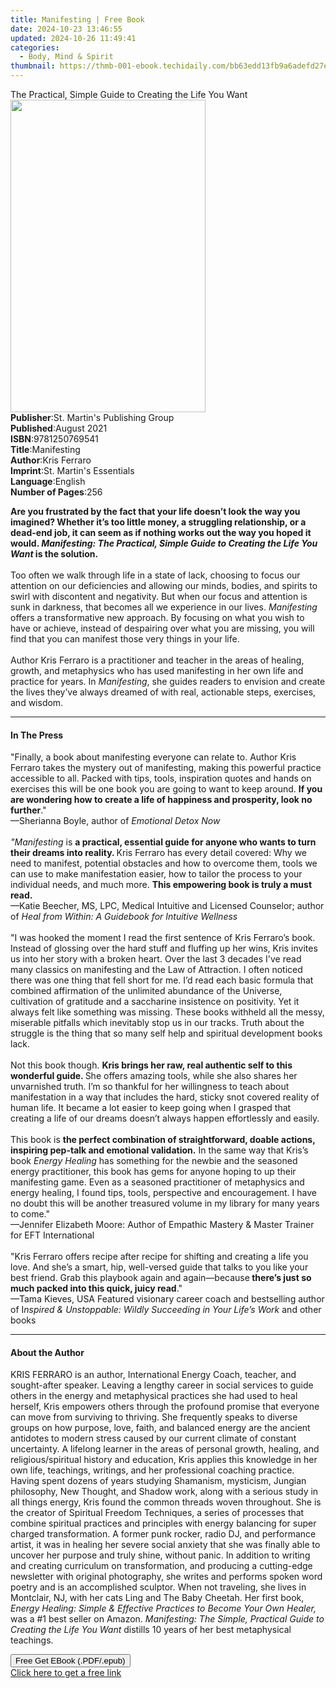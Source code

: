 ```yaml
---
title: Manifesting | Free Book
date: 2024-10-23 13:46:55
updated: 2024-10-26 11:49:41
categories:
  - Body, Mind & Spirit
thumbnail: https://thmb-001-ebook.techidaily.com/bb63edd13fb9a6adefd27ebd398f42f1744ce075e8277ab4287b176c10461af5.jpg
---
```

<main id="book-container">
  <div class="flex flex-col">
    <div class="book-brief flex-1 py-6 px-4 sm:p-6 md:py-10 md:px-8">
      <!-- brief-->
      <div class="book-brief-main">
        The Practical, Simple Guide to Creating the Life You Want
      </div>
    </div>
    <div
      class="book-meta-info flex-1 grid gap-4 col-start-1 col-end-3 row-start-1 sm:mb-6 sm:grid-cols-4 lg:gap-6 lg:col-start-2 lg:row-end-6 lg:row-span-6 lg:mb-0"
    >
      <div
        class="book-meta-info-left place-content-center mt-4 p-4 text-sm leading-6 col-start-2 col-span-2 dark:text-slate-400"
      >
        <img
          class="w-full h-500 object-cover rounded-lg sm:h-255 sm:col-span-2 lg:col-span-full"
          src="https://img-001-ebook.techidaily.com/8f8accaf82f13aa67d1f8f60684dc473a758e8e8602a077700e83fa9c4acfe3d.jpg"
          alt=""
          width="312"
          height="500"
        />
      </div>
      <div
        class="book-meta-info-right mt-2 col-start-1 row-start-2 col-span-3 self-center"
      >
        <!-- meta data  -->
        <div class="flex flex-col px-4 md:px-8">
          <div class="flex-1">
            <strong>Publisher</strong>:<span class="px-2"
              >St. Martin&#39;s Publishing Group</span
            >
          </div>
          <div class="flex-1">
            <strong>Published</strong>:<span class="px-2">August 2021</span>
          </div>
          <div class="flex-1">
            <strong>ISBN</strong>:<span class="px-2">9781250769541</span>
          </div>
          <div class="flex-1">
            <strong>Title</strong>:<span class="px-2">Manifesting</span>
          </div>
          <div class="flex-1">
            <strong>Author</strong>:<span class="px-2">Kris Ferraro</span>
          </div>
          <div class="flex-1">
            <strong>Imprint</strong>:<span class="px-2"
              >St. Martin&#39;s Essentials</span
            >
          </div>
          <div class="flex-1">
            <strong>Language</strong>:<span class="px-2">English</span>
          </div>
          <div class="flex-1">
            <strong>Number of Pages</strong>:<span class="px-2">256</span>
          </div>
        </div>
      </div>
    </div>
    <div class="book-description flex-1 py-6 px-4 sm:p-6 md:py-10 md:px-8">
      <div class="book-description-main">
        <div accordion-content="" id="description">
          <p>
            <b
              >Are you frustrated by the fact that your life doesn’t look the
              way you imagined? Whether it’s too little money, a struggling
              relationship, or a dead-end job, it can seem as if nothing works
              out the way you hoped it would.
              <i
                >Manifesting: The Practical, Simple Guide to Creating the Life
                You Want</i
              >
              is the solution.</b
            ><br /><br />Too often we walk through life in a state of lack,
            choosing to focus our attention on our deficiencies and allowing our
            minds, bodies, and spirits to swirl with discontent and negativity.
            But when our focus and attention is sunk in darkness, that becomes
            all we experience in our lives. <i>Manifesting</i> offers a
            transformative new approach. By focusing on what you wish to have or
            achieve, instead of despairing over what you are missing, you will
            find that you can manifest those very things in your life.<br /><br />Author
            Kris Ferraro is a practitioner and teacher in the areas of healing,
            growth, and metaphysics who has used manifesting in her own life and
            practice for years. In <i>Manifesting</i>, she guides readers to
            envision and create the lives they’ve always dreamed of with real,
            actionable steps, exercises, and wisdom.
          </p>
        </div>
        <div class="accordion-fader"></div>
      </div>
    </div>
    <div class="book-excerpts flex-1 py-6 px-4 sm:p-6 md:py-10 md:px-8">
      <!-- excerpts-->
      <div class="book-excerpts-main">
        <hr />
        <h4 class="placeholder placeholder-heading">
          <span>In The Press</span>
        </h4>
        <p></p>
        <p>
          "Finally, a book about manifesting everyone can relate to. Author Kris
          Ferraro takes the mystery out of manifesting, making this powerful
          practice accessible to all. Packed with tips, tools, inspiration
          quotes and hands on exercises this will be one book you are going to
          want to keep around.
          <b
            >If you are wondering how to create a life of happiness and
            prosperity, look no further</b
          >." <br />—Sherianna Boyle, author of
          <i>Emotional Detox Now <br /><br />"Manifesting</i> is
          <b
            >a practical, essential guide for anyone who wants to turn their
            dreams into reality. </b
          >Kris Ferraro has every detail covered: Why we need to manifest,
          potential obstacles and how to overcome them, tools we can use to make
          manifestation easier, how to tailor the process to your individual
          needs, and much more.
          <b>This empowering book is truly a must read. <br /></b> —Katie
          Beecher, MS, LPC, Medical Intuitive and Licensed Counselor; author of
          <i>Heal from Within: A Guidebook for Intuitive Wellness<br /><br /></i
          >"I was hooked the moment I read the first sentence of Kris Ferraro’s
          book. Instead of glossing over the hard stuff and fluffing up her
          wins, Kris invites us into her story with a broken heart. Over the
          last 3 decades I've read many classics on manifesting and the Law of
          Attraction. I often noticed there was one thing that fell short for
          me. I’d read each basic formula that combined affirmation of the
          unlimited abundance of the Universe, cultivation of gratitude and a
          saccharine insistence on positivity. Yet it always felt like something
          was missing. These books withheld all the messy, miserable pitfalls
          which inevitably stop us in our tracks. Truth about the struggle is
          the thing that so many self help and spiritual development books lack.
          <br /><br />Not this book though.
          <b
            >Kris brings her raw, real authentic self to this wonderful guide. </b
          >She offers amazing tools, while she also shares her unvarnished
          truth. I’m so thankful for her willingness to teach about
          manifestation in a way that includes the hard, sticky snot covered
          reality of human life. It became a lot easier to keep going when I
          grasped that creating a life of our dreams doesn’t always happen
          effortlessly and easily. <br /><br />This book is
          <b
            >the perfect combination of straightforward, doable actions,
            inspiring pep-talk and emotional validation.</b
          >
          In the same way that Kris’s book <i>Energy Healing</i> has something
          for the newbie and the seasoned energy practitioner, this book has
          gems for anyone hoping to up their manifesting game. Even as a
          seasoned practitioner of metaphysics and energy healing, I found tips,
          tools, perspective and encouragement. I have no doubt this will be
          another treasured volume in my library for many years to come."
          <br />—Jennifer Elizabeth Moore: Author of Empathic Mastery &amp;
          Master Trainer for EFT International<br /><br />"Kris Ferraro offers
          recipe after recipe for shifting and creating a life you love. And
          she’s a smart, hip, well-versed guide that talks to you like your best
          friend. Grab this playbook again and again—because<b>
            there’s just so much packed into this quick, juicy read</b
          >."<br />—Tama Kieves, USA Featured visionary career coach and
          bestselling author of I<i
            >nspired &amp; Unstoppable: Wildly Succeeding in Your Life’s Work </i
          >and other books
        </p>
        <p></p>
      </div>
    </div>
    <div class="book-about-author flex-1 py-6 px-4 sm:p-6 md:py-10 md:px-8">
      <!-- about author-->
      <div class="book-main-author-main">
        <hr />
        <h4 class="placeholder placeholder-heading">
          <span>About the Author</span>
        </h4>
        <p>
          KRIS FERRARO is an author, International Energy Coach, teacher, and
          sought-after speaker. Leaving a lengthy career in social services to
          guide others in the energy and metaphysical practices she had used to
          heal herself, Kris empowers others through the profound promise that
          everyone can move from surviving to thriving. She frequently speaks to
          diverse groups on how purpose, love, faith, and balanced energy are
          the ancient antidotes to modern stress caused by our current climate
          of constant uncertainty. A lifelong learner in the areas of personal
          growth, healing, and religious/spiritual history and education, Kris
          applies this knowledge in her own life, teachings, writings, and her
          professional coaching practice. Having spent dozens of years studying
          Shamanism, mysticism, Jungian philosophy, New Thought, and Shadow
          work, along with a serious study in all things energy, Kris found the
          common threads woven throughout. She is the creator of Spiritual
          Freedom Techniques, a series of processes that combine spiritual
          practices and principles with energy balancing for super charged
          transformation. A former punk rocker, radio DJ, and performance
          artist, it was in healing her severe social anxiety that she was
          finally able to uncover her purpose and truly shine, without panic. In
          addition to writing and creating curriculum on transformation, and
          producing a cutting-edge newsletter with original photography, she
          writes and performs spoken word poetry and is an accomplished
          sculptor. When not traveling, she lives in Montclair, NJ, with her
          cats Ling and The Baby Cheetah. Her first book,
          <i
            >Energy Healing: Simple &amp; Effective Practices to Become Your Own
            Healer,</i
          >
          was a #1 best seller on Amazon.
          <i
            >Manifesting: The Simple, Practical Guide to Creating the Life You
            Want </i
          >distills 10 years of her best metaphysical teachings.
        </p>
      </div>
    </div>
    <div class="book-free-get flex-1 py-6 px-4 sm:p-6 md:py-10 md:px-8">
      <button
        id="btn-free-get"
        class="bg-blue-500 hover:bg-blue-700 text-white font-bold py-2 px-4 rounded"
      >
        Free Get EBook (.PDF/.epub)
      </button>
      <div id="countdown-display" class="px-2 text-lg mt-2"></div>
      <a
        id="free-link"
        class="hidden bg-blue-500 hover:bg-blue-700 text-white font-bold py-2 px-4 rounded"
        href="https://www.ebooks.com/en-us/book/210103342/manifesting/kris-ferraro/"
        target="_blank"
        >Click here to get a free link</a
      >
    </div>
    <script>
      let countdownTime = 0;
      let countdownInterval = null;
      document
        .getElementById('btn-free-get')
        .addEventListener('click', startCountdown);
      function startCountdown() {
        countdownTime = new Date().getTime() + 60000 * 3;
        countdownInterval = setInterval(updateCountdown, 1000);
        document.getElementById('btn-free-get').disabled = true;
        document
          .getElementById('btn-free-get')
          .classList.add('bg-gray-500', 'cursor-not-allowed');
      }
      function updateCountdown() {
        let currentTime = new Date().getTime();
        let timeLeft = countdownTime - currentTime;
        let secondsLeft = Math.floor(timeLeft / 1000);
        document.getElementById('countdown-display').innerHTML =
          `Remaining time: ${secondsLeft} seconds.`;
        if (secondsLeft <= 0) {
          clearInterval(countdownInterval);
          document.getElementById('btn-free-get').classList.add('hidden');
          document.getElementById('free-link').classList.remove('hidden');
          document.getElementById('countdown-display').innerHTML = '';
        }
      }
    </script>
  </div>
</main>
